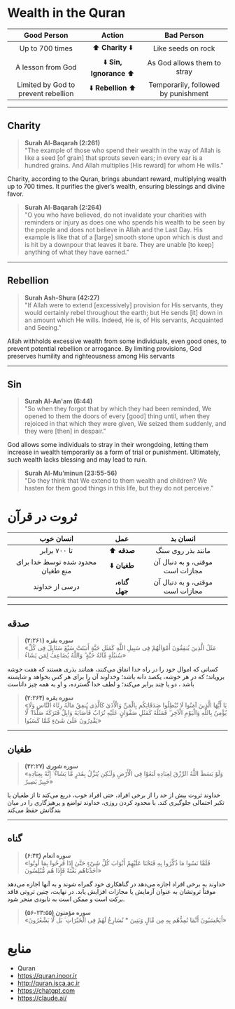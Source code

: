 # Wealth in the Quran

|             Good Person             |         Action         |             Bad Person              |
| :---------------------------------: | :--------------------: | :---------------------------------: |
|           Up to 700 times           |    ⬆️ **Charity** ⬇️     |         Like seeds on rock          |
|          A lesson from God          | ⬇️ **Sin, Ignorance** ⬆️ |     As God allows them to stray     |
| Limited by God to prevent rebellion |   ⬇️ **Rebellion** ⬆️    | Temporarily, followed by punishment |

---

## Charity

> **Surah Al-Baqarah (2:261)**  
> "The example of those who spend their wealth in the way of Allah is like a seed [of grain] that sprouts seven ears; in every ear is a hundred grains. And Allah multiplies [His reward] for whom He wills."

Charity, according to the Quran, brings abundant reward, multiplying wealth up to 700 times. It purifies the giver’s wealth, ensuring blessings and divine favor.

> **Surah Al-Baqarah (2:264)**  
> "O you who have believed, do not invalidate your charities with reminders or injury as does one who spends his wealth to be seen by the people and does not believe in Allah and the Last Day. His example is like that of a [large] smooth stone upon which is dust and is hit by a downpour that leaves it bare. They are unable [to keep] anything of what they have earned."

---

## Rebellion

> **Surah Ash-Shura (42:27)**  
> "If Allah were to extend [excessively] provision for His servants, they would certainly rebel throughout the earth; but He sends [it] down in an amount which He wills. Indeed, He is, of His servants, Acquainted and Seeing."

Allah withholds excessive wealth from some individuals, even good ones, to prevent potential rebellion or arrogance. By limiting provisions, God preserves humility and righteousness among His servants

---

## Sin

> **Surah Al-An'am (6:44)**  
> "So when they forgot that by which they had been reminded, We opened to them the doors of every [good] thing until, when they rejoiced in that which they were given, We seized them suddenly, and they were [then] in despair."

God allows some individuals to stray in their wrongdoing, letting them increase in wealth temporarily as a form of trial or punishment. Ultimately, such wealth lacks blessing and may lead to ruin.

> **Surah Al-Mu’minun (23:55-56)**  
> "Do they think that We extend to them wealth and children? We hasten for them good things in this life, but they do not perceive."

# ثروت در قرآن

|             انسان خوب             |      عمل      |            انسان بد             |
| :-------------------------------: | :-----------: | :-----------------------------: |
|           تا ۷۰۰ برابر            |  ⬆️ **صدقه**   |        مانند بذر روی سنگ        |
| محدود شده توسط خدا برای منع طغیان |  ⬇️ **طغیان**  | موقتی، و به دنبال آن مجازات است |
|          درسی از خداوند           | **گناه، جهل** | موقتی، و به دنبال آن مجازات است |

---

## صدقه

> **سوره بقره (۲:۲۶۱)**  
> «مَثَلُ الَّذِینَ یُنفِقُونَ أَمْوَالَهُمْ فِی سَبِیلِ اللَّهِ کَمَثَلِ حَبَّةٍ أَنبَتَتْ سَبْعَ سَنَابِلَ فِی کُلِّ سُنبُلَةٍ مِّائَةُ حَبَّةٍ ۗ وَاللَّهُ یُضَاعِفُ لِمَن یَشَاءُ»

كسانى كه اموال خود را در راه خدا انفاق مى‌كنند، همانند بذرى هستند كه هفت خوشه بروياند؛ كه در هر خوشه، يكصد دانه باشد؛ وخداوند آن را براى هر كس بخواهد و شايسته باشد ، دو يا چند برابر مى‌كند؛ و لطف خدا گسترده، و او به همه چيز داناست

> **سوره بقره (۲:۲۶۴)**  
> «یَا أَیُّهَا الَّذِینَ آمَنُوا لَا تُبْطِلُوا صَدَقَاتِکُم بِالْمَنِّ وَالْأَذَىٰ کَالَّذِی یُنفِقُ مَالَهُ رِئَاءَ النَّاسِ وَلَا یُؤْمِنُ بِاللَّهِ وَالْیَوْمِ الْآخِرِ ۖ فَمَثَلُهُ کَمَثَلِ صَفْوَانٍ عَلَیْهِ تُرَابٌ فَأَصَابَهُ وَابِلٌ فَتَرَکَهُ صَلْدًا ۖ لَّا یَقْدِرُونَ عَلَىٰ شَیْءٍ مِّمَّا کَسَبُوا»

---

## طغیان

> **سوره شوری (۴۲:۲۷)**  
> «وَلَوْ بَسَطَ اللَّهُ الرِّزْقَ لِعِبَادِهِ لَبَغَوْا فِی الْأَرْضِ وَلَـٰکِن یُنَزِّلُ بِقَدَرٍ مَّا یَشَاءُ ۚ إِنَّهُ بِعِبَادِهِ خَبِیرٌ بَصِیرٌ»

خداوند ثروت بیش از حد را از برخی افراد، حتی افراد خوب، دریغ می‌کند تا از طغیان یا تکبر احتمالی جلوگیری کند. با محدود کردن روزی، خداوند تواضع و پرهیزگاری را در میان بندگانش حفظ می‌کند

---

## گناه

> **سوره انعام (۶:۴۴)**  
> «فَلَمَّا نَسُوا مَا ذُکِّرُوا بِهِ فَتَحْنَا عَلَیْهِمْ أَبْوَابَ کُلِّ شَیْءٍ حَتَّىٰ إِذَا فَرِحُوا بِمَا أُوتُوا أَخَذْنَاهُم بَغْتَةً فَإِذَا هُم مُّبْلِسُونَ»

خداوند به برخی افراد اجازه می‌دهد در گناهکاری خود گمراه شوند و به آنها اجازه می‌دهد موقتاً ثروتشان به عنوان آزمایش یا مجازات افزایش یابد. در نهایت، چنین ثروتی فاقد برکت است و ممکن است به نابودی منجر شود.

> **سوره مؤمنون (۲۳:۵۵-۵۶)**  
> «أَیَحْسَبُونَ أَنَّمَا نُمِدُّهُم بِهِ مِن مَّالٍ وَبَنِینَ * نُسَارِعُ لَهُمْ فِی الْخَیْرَاتِ ۚ بَل لَّا یَشْعُرُونَ»

# منابع

* Quran
* <https://quran.inoor.ir>
* <http://quran.isca.ac.ir>
* <https://chatgpt.com>
* <https://claude.ai/>
